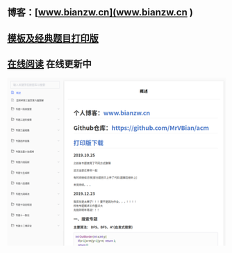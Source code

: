 ## 博客：[www.bianzw.cn](www.bianzw.cn ) 



## [模板及经典题目打印版](https://kodcloud.bianzw.cn/index.php?share/file&user=1&sid=WK9PXTZY)



## [在线阅读](http://doc.bianzw.cn/web/#/2?page_id=50 )  在线更新中

![](./imgs/doc.png)



